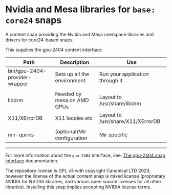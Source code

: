 # Nvidia and Mesa libraries for `base: core24` snaps

A content snap providing the Nvidia and Mesa userspace libraries and
drivers for core24-based snaps.

This supplies the gpu-2404 content interface:

Path|Description|Use
--|--|--
bin/gpu-2404-provider-wrapper|Sets up all the environment|Run your application through it
||
libdrm|Needed by mesa on AMD GPUs|Layout to /usr/share/libdrm
X11/XErrorDB|X11 locales etc|Layout to /usr/share/X11/XErrorDB
||
mir-quirks|(optional)Mir configuration|Mir specific

----

For more information about the `gpu-2404` interface, see: [The gpu-2404 snap interface](https://mir-server.io/docs/the-gpu-2404-snap-interface) documentation.

The repository license is GPL v3 with copyright Canonical LTD 2023,
however the license of the actual content snap is mixed license
(proprietary NVIDIA for NVIDIA libraries, and various open source
licenses for all other libraries). Installing this snap implies
accepting NVIDIA license terms.

